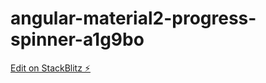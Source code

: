 # angular-material2-progress-spinner-a1g9bo

[Edit on StackBlitz ⚡️](https://stackblitz.com/edit/angular-material2-progress-spinner-a1g9bo)
